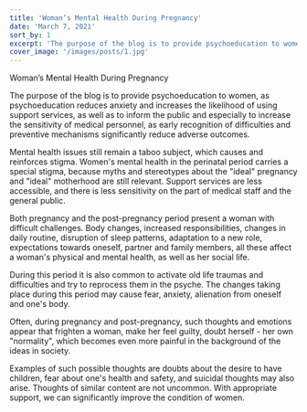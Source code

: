 ```yaml
---
title: 'Woman’s Mental Health During Pregnancy'
date: 'March 7, 2021'
sort_by: 1
excerpt: 'The purpose of the blog is to provide psychoeducation to women'
cover_image: '/images/posts/1.jpg'
---
```


Woman’s Mental Health During Pregnancy

The purpose of the blog is to provide psychoeducation to women, as psychoeducation reduces anxiety and increases the likelihood of using support services, as well as to inform the public and especially to increase the sensitivity of medical personnel, as early recognition of difficulties and preventive mechanisms significantly reduce adverse outcomes.

Mental health issues still remain a taboo subject, which causes and reinforces stigma. Women's mental health in the perinatal period carries a special stigma, because myths and stereotypes about the "ideal" pregnancy and "ideal" motherhood are still relevant. Support services are less accessible, and there is less sensitivity on the part of medical staff and the general public.

Both pregnancy and the post-pregnancy period present a woman with difficult challenges. Body changes, increased responsibilities, changes in daily routine, disruption of sleep patterns, adaptation to a new role, expectations towards oneself, partner and family members, all these affect a woman's physical and mental health, as well as her social life.

During this period it is also common to activate old life traumas and difficulties and try to reprocess them in the psyche. The changes taking place during this period may cause fear, anxiety, alienation from oneself and one's body.

Often, during pregnancy and post-pregnancy, such thoughts and emotions appear that frighten a woman, make her feel guilty, doubt herself - her own "normality", which becomes even more painful in the background of the ideas in society.

Examples of such possible thoughts are doubts about the desire to have children, fear about one's health and safety, and suicidal thoughts may also arise. Thoughts of similar content are not uncommon. With appropriate support, we can significantly improve the condition of women.

